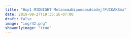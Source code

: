 ```yaml
---
title: "Hop1 MIDNIGHT MelanomaNipomoasdsadnjfFUCKAKSma"
date: 2019-08-27T19:35:16-07:00
draft: false
image: "img/42.png"
showonlyimage: "true"
---
```

